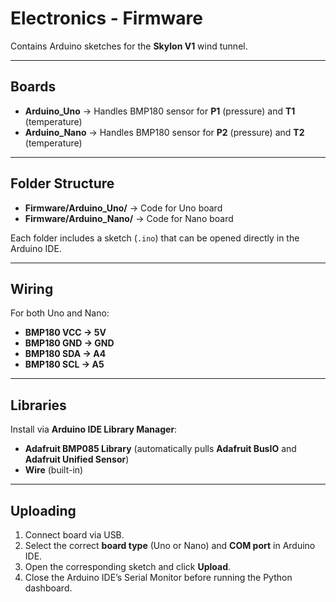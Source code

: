 # Electronics - Firmware

Contains Arduino sketches for the **Skylon V1** wind tunnel.

---

## Boards

- **Arduino_Uno** → Handles BMP180 sensor for **P1** (pressure) and **T1** (temperature)  
- **Arduino_Nano** → Handles BMP180 sensor for **P2** (pressure) and **T2** (temperature)  

---

## Folder Structure

- **Firmware/Arduino_Uno/** → Code for Uno board  
- **Firmware/Arduino_Nano/** → Code for Nano board  

Each folder includes a sketch (`.ino`) that can be opened directly in the Arduino IDE.  

---

## Wiring

For both Uno and Nano:

- **BMP180 VCC → 5V**  
- **BMP180 GND → GND**  
- **BMP180 SDA → A4**  
- **BMP180 SCL → A5**  

---

## Libraries

Install via **Arduino IDE Library Manager**:

- **Adafruit BMP085 Library** (automatically pulls **Adafruit BusIO** and **Adafruit Unified Sensor**)  
- **Wire** (built-in)

---

## Uploading

1. Connect board via USB.  
2. Select the correct **board type** (Uno or Nano) and **COM port** in Arduino IDE.  
3. Open the corresponding sketch and click **Upload**.  
4. Close the Arduino IDE’s Serial Monitor before running the Python dashboard.  
